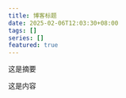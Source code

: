 ```yaml
---
title: 博客标题
date: 2025-02-06T12:03:30+08:00
tags: []
series: []
featured: true
---
```

这是摘要

<!--more-->

这是内容

